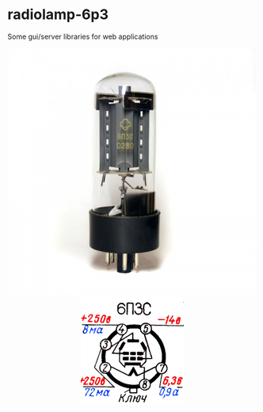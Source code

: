 # radiolamp-6p3
Some gui/server libraries for web applications



<p align="center">
  <img src="6p3.jpg" alt="RADOLAMP 6P3"/>
  <img src="6p3s_sh.gif"/>
</p>
